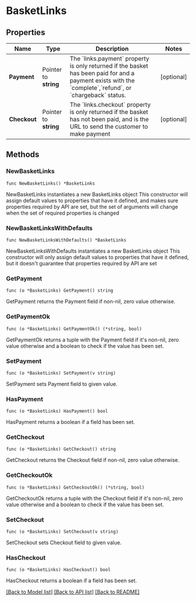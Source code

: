 # BasketLinks

## Properties

Name | Type | Description | Notes
------------ | ------------- | ------------- | -------------
**Payment** | Pointer to **string** | The &#x60;links.payment&#x60; property is only returned if the basket has been paid for and a payment exists with the &#x60;complete&#x60;,&#x60;refund&#x60;, or &#x60;chargeback&#x60; status. | [optional] 
**Checkout** | Pointer to **string** | The &#x60;links.checkout&#x60; property is only returned if the basket has not been paid, and is the URL to send the customer to make payment | [optional] 

## Methods

### NewBasketLinks

`func NewBasketLinks() *BasketLinks`

NewBasketLinks instantiates a new BasketLinks object
This constructor will assign default values to properties that have it defined,
and makes sure properties required by API are set, but the set of arguments
will change when the set of required properties is changed

### NewBasketLinksWithDefaults

`func NewBasketLinksWithDefaults() *BasketLinks`

NewBasketLinksWithDefaults instantiates a new BasketLinks object
This constructor will only assign default values to properties that have it defined,
but it doesn't guarantee that properties required by API are set

### GetPayment

`func (o *BasketLinks) GetPayment() string`

GetPayment returns the Payment field if non-nil, zero value otherwise.

### GetPaymentOk

`func (o *BasketLinks) GetPaymentOk() (*string, bool)`

GetPaymentOk returns a tuple with the Payment field if it's non-nil, zero value otherwise
and a boolean to check if the value has been set.

### SetPayment

`func (o *BasketLinks) SetPayment(v string)`

SetPayment sets Payment field to given value.

### HasPayment

`func (o *BasketLinks) HasPayment() bool`

HasPayment returns a boolean if a field has been set.

### GetCheckout

`func (o *BasketLinks) GetCheckout() string`

GetCheckout returns the Checkout field if non-nil, zero value otherwise.

### GetCheckoutOk

`func (o *BasketLinks) GetCheckoutOk() (*string, bool)`

GetCheckoutOk returns a tuple with the Checkout field if it's non-nil, zero value otherwise
and a boolean to check if the value has been set.

### SetCheckout

`func (o *BasketLinks) SetCheckout(v string)`

SetCheckout sets Checkout field to given value.

### HasCheckout

`func (o *BasketLinks) HasCheckout() bool`

HasCheckout returns a boolean if a field has been set.


[[Back to Model list]](../README.md#documentation-for-models) [[Back to API list]](../README.md#documentation-for-api-endpoints) [[Back to README]](../README.md)


